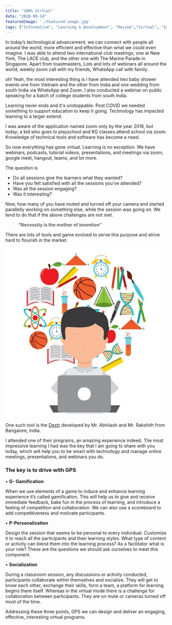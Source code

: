```yaml
---
title: "100% Virtual"
date: "2020-09-14"
featuredImage: './featured-image.jpg'
tags: ["Informative", "Learning & Development", "Review","Virtual", "Implementation"]
---
```

In today’s technological advancement, we can connect with people all around the world, more efficient and effective than what we could even imagine. I was able to attend two international club meetings, one at New York, The LACE club, and the other one with The Marine Parade in Singapore. Apart from toastmasters, Lots and lots of webinars all around the world, weekly zoom call with my friends, WhatsApp call with family.

oh! Yeah, the most interesting thing is I have attended two baby shower events one from Vietnam and the other from India and one wedding from south India via WhatsApp and Zoom. I also conducted a webinar on public speaking for a batch of college students from south India.

Learning never ends and it's unstoppable. Post COVID we needed something to support education to keep it going. Technology has impacted learning to a larger extend.

I was aware of the application named zoom only by the year 2016, but today; a kid who goes to playschool and KG classes attend school via zoom. Knowledge of technical tools and software has become a need.

So now everything has gone virtual. Learning is no exception. We have webinars, podcasts, tutorial videos, presentations, and meetings via zoom, google meet, hangout, teams, and lot more.

The question is

- Do all sessions give the learners what they wanted?
- Have you felt satisfied with all the sessions you’ve attended?
- Was all the session engaging?
- Was it interesting?

Now, how many of you have muted and turned off your camera and started parallelly working on something else, while the session was going on. We tend to do that if the above challenges are not met.

> **“Necessity is the mother of invention”**

There are lots of tools and game evolved to serve this purpose and strive hard to flourish in the market.

![](./1.jpg)

One such tool is the [Dextr](https://dextr.io/) developed by Mr. Abhilash and Mr. Rakshith from Bangalore, India.

I attended one of their programs, an amazing experience indeed. The most impressive learning I had was the key that I am going to share with you today, which will help you to be smart with technology and manage online meetings, presentations, and webinars you do.

### The key is to drive with GPS

• **G- Gamification**

When we use elements of a game to induce and enhance learning experience it’s called gamification. This will help us to give and receive immediate feedback, bake fun in the process of learning, and introduce a feeling of competition and collaboration. We can also use a scoreboard to add competitiveness and motivate participants.

• **P-Personalization**

Design the session that seems to be personal to every individual. Customize it to reach all the participants and their learning styles. What type of content or activity can blend them into the learning process? As a facilitator what is your role? These are the questions we should ask ourselves to meet this component.

• **Socialization**

During a classroom session, any discussions or activity conducted, participants collaborate within themselves and socialize. They will get to know each other, exchange their skills, form a team, a platform for learning begins there itself. Whereas in the virtual mode there is a challenge for collaboration between participants. They are on mute or cameras turned off most of the time.

Addressing these three points, GPS we can design and deliver an engaging, effective, interesting virtual programs.